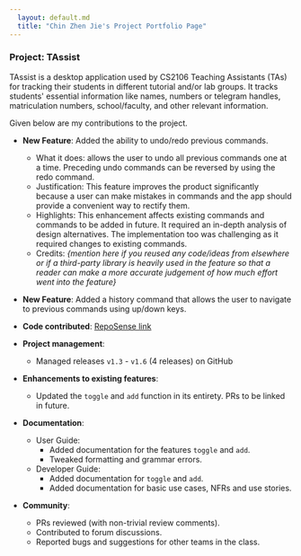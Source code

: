 ```yaml
---
  layout: default.md
  title: "Chin Zhen Jie's Project Portfolio Page"
---
```


### Project: TAssist

TAssist is a desktop application used by CS2106 Teaching Assistants (TAs) for tracking their students in different
tutorial and/or lab groups. It tracks students' essential information like names, numbers or telegram handles,
matriculation numbers, school/faculty, and other relevant information.

Given below are my contributions to the project.

* **New Feature**: Added the ability to undo/redo previous commands.
  * What it does: allows the user to undo all previous commands one at a time. Preceding undo commands can be reversed by using the redo command.
  * Justification: This feature improves the product significantly because a user can make mistakes in commands and the app should provide a convenient way to rectify them.
  * Highlights: This enhancement affects existing commands and commands to be added in future. It required an in-depth analysis of design alternatives. The implementation too was challenging as it required changes to existing commands.
  * Credits: *{mention here if you reused any code/ideas from elsewhere or if a third-party library is heavily used in the feature so that a reader can make a more accurate judgement of how much effort went into the feature}*

* **New Feature**: Added a history command that allows the user to navigate to previous commands using up/down keys.

* **Code contributed**: [RepoSense link]()

* **Project management**:
  * Managed releases `v1.3` - `v1.6` (4 releases) on GitHub

* **Enhancements to existing features**:
  * Updated the `toggle` and `add` function in its entirety. PRs to be linked in future.

* **Documentation**:
  * User Guide:
    * Added documentation for the features `toggle` and `add`.
    * Tweaked formatting and grammar errors.
  * Developer Guide:
    * Added documentation for `toggle` and `add`.
    * Added documentation for basic use cases, NFRs and use stories.

* **Community**:
  * PRs reviewed (with non-trivial review comments).
  * Contributed to forum discussions.
  * Reported bugs and suggestions for other teams in the class.
